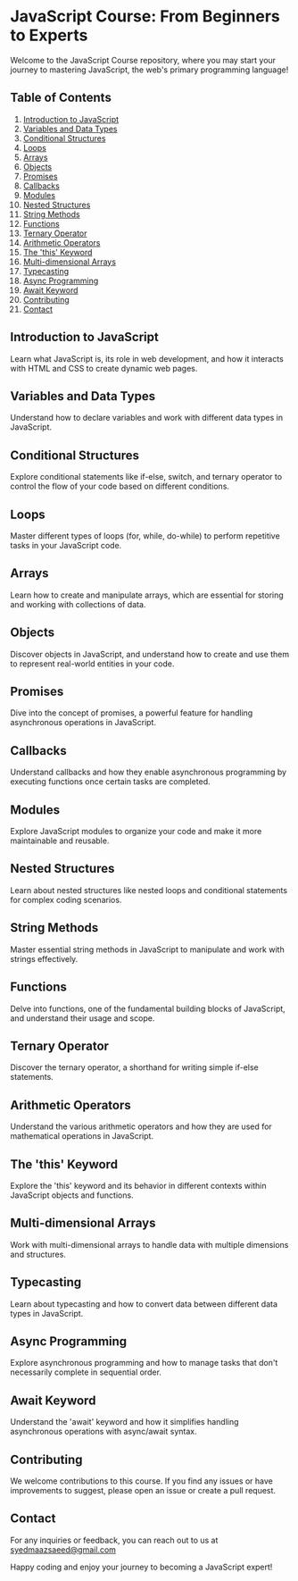 # JavaScript Course: From Beginners to Experts

Welcome to the JavaScript Course repository, where you may start your journey to mastering JavaScript, the web's primary programming language!

## Table of Contents
1. [Introduction to JavaScript](#introduction-to-javascript)
2. [Variables and Data Types](#variables-and-data-types)
3. [Conditional Structures](#conditional-structures)
4. [Loops](#loops)
5. [Arrays](#arrays)
6. [Objects](#objects)
7. [Promises](#promises)
8. [Callbacks](#callbacks)
9. [Modules](#modules)
10. [Nested Structures](#nested-structures)
11. [String Methods](#string-methods)
12. [Functions](#functions)
13. [Ternary Operator](#ternary-operator)
14. [Arithmetic Operators](#arithmetic-operators)
15. [The 'this' Keyword](#the-this-keyword)
16. [Multi-dimensional Arrays](#multi-dimensional-arrays)
17. [Typecasting](#typecasting)
18. [Async Programming](#async-programming)
19. [Await Keyword](#await-keyword)
20. [Contributing](#contributing)
21. [Contact](#contact)

## Introduction to JavaScript
Learn what JavaScript is, its role in web development, and how it interacts with HTML and CSS to create dynamic web pages.

## Variables and Data Types
Understand how to declare variables and work with different data types in JavaScript.

## Conditional Structures
Explore conditional statements like if-else, switch, and ternary operator to control the flow of your code based on different conditions.

## Loops
Master different types of loops (for, while, do-while) to perform repetitive tasks in your JavaScript code.

## Arrays
Learn how to create and manipulate arrays, which are essential for storing and working with collections of data.

## Objects
Discover objects in JavaScript, and understand how to create and use them to represent real-world entities in your code.

## Promises
Dive into the concept of promises, a powerful feature for handling asynchronous operations in JavaScript.

## Callbacks
Understand callbacks and how they enable asynchronous programming by executing functions once certain tasks are completed.

## Modules
Explore JavaScript modules to organize your code and make it more maintainable and reusable.

## Nested Structures
Learn about nested structures like nested loops and conditional statements for complex coding scenarios.

## String Methods
Master essential string methods in JavaScript to manipulate and work with strings effectively.

## Functions
Delve into functions, one of the fundamental building blocks of JavaScript, and understand their usage and scope.

## Ternary Operator
Discover the ternary operator, a shorthand for writing simple if-else statements.

## Arithmetic Operators
Understand the various arithmetic operators and how they are used for mathematical operations in JavaScript.

## The 'this' Keyword
Explore the 'this' keyword and its behavior in different contexts within JavaScript objects and functions.

## Multi-dimensional Arrays
Work with multi-dimensional arrays to handle data with multiple dimensions and structures.

## Typecasting
Learn about typecasting and how to convert data between different data types in JavaScript.

## Async Programming
Explore asynchronous programming and how to manage tasks that don't necessarily complete in sequential order.

## Await Keyword
Understand the 'await' keyword and how it simplifies handling asynchronous operations with async/await syntax.

## Contributing
We welcome contributions to this course. If you find any issues or have improvements to suggest, please open an issue or create a pull request.

## Contact
For any inquiries or feedback, you can reach out to us at syedmaazsaeed@gmail.com

Happy coding and enjoy your journey to becoming a JavaScript expert!

